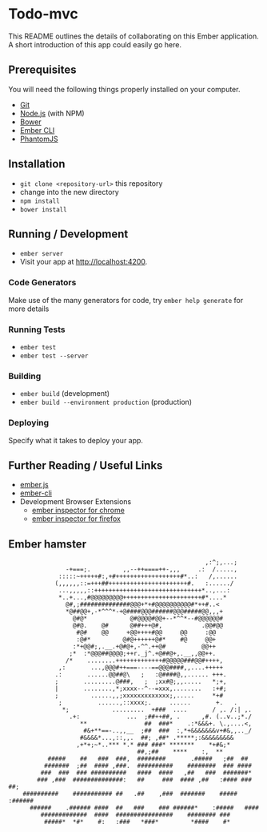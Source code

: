 # Todo-mvc

This README outlines the details of collaborating on this Ember application.
A short introduction of this app could easily go here.

## Prerequisites

You will need the following things properly installed on your computer.

* [Git](http://git-scm.com/)
* [Node.js](http://nodejs.org/) (with NPM)
* [Bower](http://bower.io/)
* [Ember CLI](http://www.ember-cli.com/)
* [PhantomJS](http://phantomjs.org/)

## Installation

* `git clone <repository-url>` this repository
* change into the new directory
* `npm install`
* `bower install`

## Running / Development

* `ember server`
* Visit your app at [http://localhost:4200](http://localhost:4200).

### Code Generators

Make use of the many generators for code, try `ember help generate` for more details

### Running Tests

* `ember test`
* `ember test --server`

### Building

* `ember build` (development)
* `ember build --environment production` (production)

### Deploying

Specify what it takes to deploy your app.

## Further Reading / Useful Links

* [ember.js](http://emberjs.com/)
* [ember-cli](http://www.ember-cli.com/)
* Development Browser Extensions
  * [ember inspector for chrome](https://chrome.google.com/webstore/detail/ember-inspector/bmdblncegkenkacieihfhpjfppoconhi)
  * [ember inspector for firefox](https://addons.mozilla.org/en-US/firefox/addon/ember-inspector/)


## Ember hamster

```
                                                       ,:^;,...;
                -+===;.         ,,--++====++-,,,     .:  /.....,
              :::::~+++++#:,+#++++++++++++++++++#*..:   /,......
             (,,,,,,::=+++##++++++++++++++++++++++#.   :....../
              ...,,,,,::++++++++++++++++++++++++++++++*..,...:
              *..+...,#@@@@@@@@@++++++++++++++++++++++#*....*
                @#,;##############@@@+*+#@@@@@@@@@@#*++#..<
                *@##@@+,-*^^^*-+@####@@@######@@@#####@@,,,+
                  @#@*            @#@@@@#@@+--*^^*--#@@@@@@#
                  @#@.    @#      @##+++@#,           .@@#@@
                   #@#    @@     +@@++++#@@     @@     :@@
                   :@#*         @#@++++++@#*    #@     @@+
                  :*+@@#;,.__.+@#@+,-^^.++@#          @@++
                 ;*  :*@@@##@@@@;++r._j^.+@##@+,.__,,@@++.
                /*    ........+++++++++++++#@@@@@###@@#++++,
              ,:       ...,@@@#++===----==@@@####,,....+++++
             .:       ......@@##@\   ;   :@####@,,...... +++.
             ;       .........@###,   ;  ;xx#@;,,.....   *;+,
             |       ........,*;xxxx--^--=xxx,........   :+#;
             ;         ......,,;xxxxxxxxxxxxx;,.....     *+#
              ;          ......,::xxxx;.     ......       +.   .
               *;            .........  +###  ....       / ,. /:| ,.
                 .+:             ...  ;##++##, .      ,#. (..v..;*./
                    **                ##  ###*    .:*&&&+. \.,....<,
                     #&+**==-..,,__  ;##  ###  :,*+&&&&&&&v+#&,,.._/
                    #&&&&*...,::,,.  ##; ,##* .*****;:&&&&&&&&&
                   ,+*+;~*..*** *.* ### ###* *******    *+#&;*
                                    ##,;##    ****    :,  **
           #####    ##   ###  ###,  ########       .#####   ;##  ##
          #######  ;##  #### ,###.  ##########    ########  ### ####
         ###  ###  ### ##########   ####  ####   ,##   ###  #######*
        ### ,###  ##############:   ##     ###  #### ,##   :#### ###  ##;
    ##########    ########### ##   .##    ,###  #######    ##### :######
      ######    .###### ####  ##   ###    ### ######*    :#####   ####
         #############  ####  ################    ######## ###
          #####*  *#*    #:   :###   *###*         *####    #* 
```
